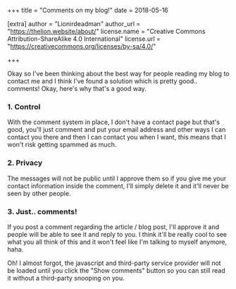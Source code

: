 +++
title = "Comments on my blog!"
date = 2018-05-16

[extra]
author = "Lionirdeadman"
author_url = "https://thelion.website/about/"
license.name = "Creative Commons Attribution-ShareAlike 4.0 International"
license.url = "https://creativecommons.org/licenses/by-sa/4.0/"

+++

Okay so I've been thinking about the best way for people reading my blog to contact me and I think I've found a solution which is pretty good.. comments! Okay, here's why that's a good way.
<!-- more -->

### 1. Control

With the comment system in place, I don't have a contact page but that's good, you'll just comment and put your email address and other ways I can contact you there and then I can contact you when I want, this means that I won't risk getting spammed as much.

### 2. Privacy

The messages will not be public until I approve them so if you give me your contact information inside the comment, I'll simply delete it and it'll never be seen by other people.

### 3. Just.. comments!

If you post a comment regarding the article / blog post, I'll approve it and people will be able to see it and reply to you. I think it'll be really cool to see what you all think of this and it won't feel like I'm talking to myself anymore, haha.

Oh! I almost forgot, the javascript and third-party service provider will not be loaded until you click the "Show comments" button so you can still read it without a third-party snooping on you.

